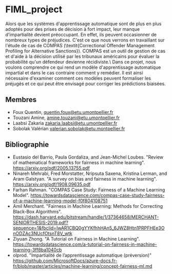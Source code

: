 # FIML_project

Alors que les systèmes d'apprentissage automatique sont de plus en plus adoptés pour des prises de décision à fort impact, leur manque d'impartialité devient préoccupant. En effet, ils peuvent occasionner de nombreux types de préjudices.
C'est ce que nous verrons en travaillant sur l'étude de cas de COMPAS (\textit{Correctional Offender Management Profiling for Alternative Sanctions}). COMPAS est un outil de gestion de cas et d'aide à la décision utilisé par les tribunaux américains pour évaluer la probabilité qu'un défendeur devienne récidiviste.\\
Dans ce projet, nous voulons comprendre ce qui rend un modèle d'apprentissage automatique impartial et dans le cas contraire comment y remédier.
Il est ainsi nécessaire d'examiner comment ces modèles peuvent formaliser les préjugés et ce qui peut être envisagé pour corriger les prédictions biaisées.

## Membres

- Foux Quentin, quentin.foux@etu.umontpellier.fr
- Touzani Amine, amine.touzani@etu.umontpellier.fr
- Laabsi Zakaria zakaria.laabsi@etu.umontpellier.fr
- Sobolak Valérian valerian.sobolak@etu.montpellier.fr

## Bibliographie

- Eustasio del Barrio, Paula Gordaliza, and Jean-Michel Loubes. "Review of mathematical frameworks
for fairness in machine learning".
https://arxiv.org/pdf/2005.13755.pdf
- Ninareh Mehrabi, Fred Morstatter, Nripsuta Saxena, Kristina Lerman, and Aram Galstyan. "A survey
on bias and fairness in machine learning". 
https://arxiv.org/pdf/1908.09635.pdf
- Farhan Rahman. "COMPAS Case Study: Fairness of a Machine Learning Model".
https://towardsdatascience.com/compas-case-study-fairness-of-a-machine-learning-model-f0f804108751
- Amil Merchant. "Fairness in Machine Learning: Methods for Correcting Black-Box Algorithms".
https://dash.harvard.edu/bitstream/handle/1/37364658/MERCHANT-SENIORTHESIS-2019.pdf?sequence=1&fbclid=IwAR1CBQ0gYYKfhhHAn5_6JWZ8Htn1PRPFHEe3OnODZAc3NUcfOtsnT8V_wtk
- Ziyuan Zhong. "A Tutorial on Fairness in Machine Learning".
https://towardsdatascience.com/a-tutorial-on-fairness-in-machine-learning-3ff8ba1040cb
- olprod. "Impartialité de l’apprentissage automatique (préversion)"
https://github.com/MicrosoftDocs/azure-docs.fr-fr/blob/master/articles/machine-learning/concept-fairness-ml.md
